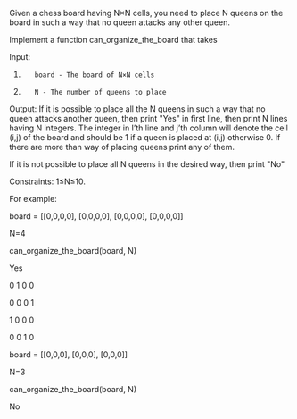 Given a chess board having N×N cells, you need to place N queens on the board in such a way that no queen attacks any other queen. 

Implement a function can_organize_the_board that takes 

Input: 

1.        board - The board of N×N cells 

2.        N - The number of queens to place 

Output: 
If it is possible to place all the N queens in such a way that no queen attacks another queen, then print "Yes" in first line, then print N lines having N integers. 
The integer in I’th line and j’th column will denote the cell (i,j) of the board and should be 1 if a queen is placed at (i,j) otherwise 0. If there are more than way of placing queens print any of them. 

If it is not possible to place all N queens in the desired way, then print "No" 

Constraints: 
1≤N≤10. 

  

For example: 

board = [[0,0,0,0], [0,0,0,0], [0,0,0,0], [0,0,0,0]]  

N=4 

can_organize_the_board(board, N) 

Yes 

0 1 0 0  

0 0 0 1  

1 0 0 0  

0 0 1 0 

  

board = [[0,0,0], [0,0,0], [0,0,0]] 

N=3 

can_organize_the_board(board, N) 

No 